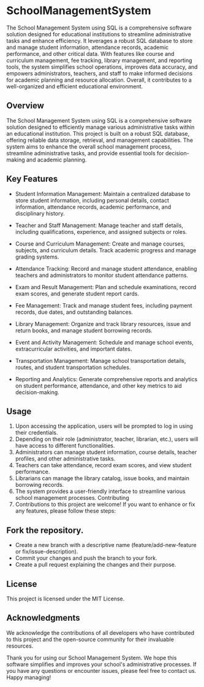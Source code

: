 # SchoolManagementSystem
 The School Management System using SQL is a comprehensive software solution designed for educational institutions to streamline administrative tasks and enhance efficiency. It leverages a robust SQL database to store and manage student information, attendance records, academic performance, and other critical data. With features like course and curriculum management, fee tracking, library management, and reporting tools, the system simplifies school operations, improves data accuracy, and empowers administrators, teachers, and staff to make informed decisions for academic planning and resource allocation. Overall, it contributes to a well-organized and efficient educational environment.

 
## Overview
The School Management System using SQL is a comprehensive software solution designed to efficiently manage various administrative tasks within an educational institution. This project is built on a robust SQL database, offering reliable data storage, retrieval, and management capabilities. The system aims to enhance the overall school management process, streamline administrative tasks, and provide essential tools for decision-making and academic planning.

## Key Features
+ Student Information Management: Maintain a centralized database to store student information, including personal details, contact information, attendance records, academic performance, and disciplinary history.

+ Teacher and Staff Management: Manage teacher and staff details, including qualifications, experience, and assigned subjects or roles.

+ Course and Curriculum Management: Create and manage courses, subjects, and curriculum details. Track academic progress and manage grading systems.

+ Attendance Tracking: Record and manage student attendance, enabling teachers and administrators to monitor student attendance patterns.

+ Exam and Result Management: Plan and schedule examinations, record exam scores, and generate student report cards.

+ Fee Management: Track and manage student fees, including payment records, due dates, and outstanding balances.

+ Library Management: Organize and track library resources, issue and return books, and manage student borrowing records.

+ Event and Activity Management: Schedule and manage school events, extracurricular activities, and important dates.

+ Transportation Management: Manage school transportation details, routes, and student transportation schedules.

+ Reporting and Analytics: Generate comprehensive reports and analytics on student performance, attendance, and other key metrics to aid decision-making.

## Usage
1. Upon accessing the application, users will be prompted to log in using their credentials.
2. Depending on their role (administrator, teacher, librarian, etc.), users will have access to different functionalities.
3. Administrators can manage student information, course details, teacher profiles, and other administrative tasks.
4. Teachers can take attendance, record exam scores, and view student performance.
5. Librarians can manage the library catalog, issue books, and maintain borrowing records.
6. The system provides a user-friendly interface to streamline various school management processes.
   Contributing
7. Contributions to this project are welcome! If you want to enhance or fix any features, please follow these steps:

## Fork the repository.
+ Create a new branch with a descriptive name (feature/add-new-feature or fix/issue-description).
+ Commit your changes and push the branch to your fork.
+ Create a pull request explaining the changes and their purpose.
## License
This project is licensed under the MIT License.

## Acknowledgments
We acknowledge the contributions of all developers who have contributed to this project and the open-source community for their invaluable resources.

Thank you for using our School Management System. We hope this software simplifies and improves your school's administrative processes. If you have any questions or encounter issues, please feel free to contact us. Happy managing!
